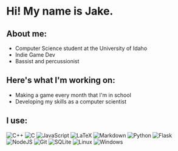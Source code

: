 # Hi! My name is Jake.

## About me:
- Computer Science student at the University of Idaho
- Indie Game Dev
- Bassist and percussionist

## Here's what I'm working on:
- Making a game every month that I'm in school
- Developing my skills as a computer scientist

## I use:
![C++](https://img.shields.io/badge/-C++-blue?logo=cplusplus)
![C](https://img.shields.io/badge/c-%2300599C.svg?logo=c&logoColor=white)
![JavaScript](https://img.shields.io/badge/javascript-%23323330.svg?logo=javascript&logoColor=%23F7DF1E)
![LaTeX](https://img.shields.io/badge/latex-%23008080.svg?logo=latex&logoColor=white)
![Markdown](https://img.shields.io/badge/markdown-%23000000.svg?logo=markdown&logoColor=white)
![Python](https://img.shields.io/badge/python-3670A0?logo=python&logoColor=ffdd54)
![Flask](https://img.shields.io/badge/flask-%23000.svg?logo=flask&logoColor=white)
![NodeJS](https://img.shields.io/badge/node.js-6DA55F?logo=node.js&logoColor=white)
![Git](https://img.shields.io/badge/git-%23F05033.svg?logo=git&logoColor=white)
![SQLite](https://img.shields.io/badge/sqlite-%2307405e.svg?logo=sqlite&logoColor=white)
![Linux](https://img.shields.io/badge/Linux-FCC624?logo=linux&logoColor=black)
![Windows](https://img.shields.io/badge/Windows-0078D6?logo=windows&logoColor=white)


<!--
**JakeG2004/JakeG2004** is a ✨ _special_ ✨ repository because its `README.md` (this file) appears on your GitHub profile.

Here are some ideas to get you started:

- 🔭 I’m currently working on ...
- 🌱 I’m currently learning ...
- 👯 I’m looking to collaborate on ...
- 🤔 I’m looking for help with ...
- 💬 Ask me about ...
- 📫 How to reach me: ...
- 😄 Pronouns: ...
- ⚡ Fun fact: ...
-->
